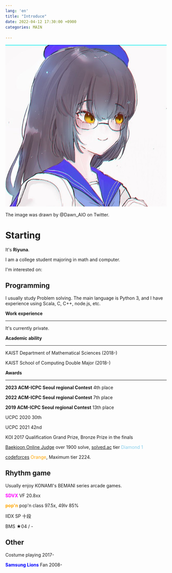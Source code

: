 ```yaml
---
lang: 'en'
title: "Introduce"
date: 2022-04-12 17:30:00 +0900
categories: MAIN

---
```


![owner](/owner.jpg)

The image was drawn by @Dawn_AIO on Twitter. 

# Starting

It's **Riyuna**.

I am a college student majoring in math and computer.

I'm interested on:



## Programming

I usually study Problem solving. The main language is Python 3, and I have experience using Scala, C, C++, node.js, etc.

**Work experience**

--------

It's currently private.

**Academic ability**

-------

KAIST Department of Mathematical Sciences (2018-)

KAIST School of Computing Double Major (2018-)

**Awards**

------
**2023 ACM-ICPC Seoul regional Contest** 4th place

**2022 ACM-ICPC Seoul regional Contest** 7th place

**2019 ACM-ICPC Seoul regional Contest** 13th place

UCPC 2020 30th

UCPC 2021 42nd

KOI 2017 Qualification Grand Prize, Bronze Prize in the finals

[Baekjoon Online Judge](https://www.acmicpc.net/user/runnie0427) over 1900 solve, [solved.ac](https://solved.ac/profile/runnie0427) tier <span style="color:skyblue">Diamond 1</span>

[codeforces](https://codeforces.com/profile/Eunha) <span style="color:orange">Orange</span>, Maximum tier 2224.



## Rhythm game

Usually enjoy KONAMI's BEMANI series arcade games. 

**<span style="color:magenta">SDVX</span>** VF 20.8xx

**<span style="color:orange">pop'n</span>** pop'n class 97.5x, 49lv 85%

IIDX SP 十段

BMS ★04 / -



## Other

Costume playing 2017-

**<span style="color:blue">Samsung Lions</span>** Fan 2008-

